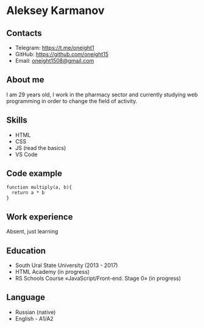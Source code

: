 # Aleksey Karmanov

## Contacts
* Telegram: https://t.me/oneight1
* GitHub: https://github.com/oneight15
* Email: oneight1508@gmail.com

## About me
I am 29 years old, I work in the pharmacy sector and currently studying web programming in order to change the field of activity.

## Skills
* HTML
* CSS
* JS (read the basics)
* VS Code

## Code example

```
function multiply(a, b){
  return a * b
}
```

## Work experience
Absent, just learning

## Education
* South Ural State University (2013 - 2017)
* HTML Academy (in progress) 
* RS Schools Course «JavaScript/Front-end. Stage 0» (in progress) 

## Language
* Russian (native)
* English - A1/A2